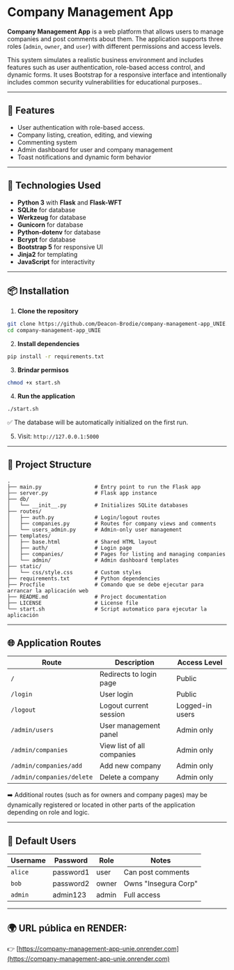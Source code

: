 
# Company Management App

**Company Management App** is a web platform that allows users to manage companies and post comments about them. The application supports three roles (`admin`, `owner`, and `user`) with different permissions and access levels.

This system simulates a realistic business environment and includes features such as user authentication, role-based access control, and dynamic forms. It uses Bootstrap for a responsive interface and intentionally includes common security vulnerabilities for educational purposes..

---

## 🚀 Features

- User authentication with role-based access.
- Company listing, creation, editing, and viewing
- Commenting system
- Admin dashboard for user and company management
- Toast notifications and dynamic form behavior

---

## 🧱 Technologies Used

- **Python 3** with **Flask** and **Flask-WFT**
- **SQLite** for database
- **Werkzeug** for database
- **Gunicorn** for database
- **Python-dotenv** for database
- **Bcrypt** for database
- **Bootstrap 5** for responsive UI
- **Jinja2** for templating
- **JavaScript** for interactivity

---

## 📦 Installation

1. **Clone the repository**

```bash
git clone https://github.com/Deacon-Brodie/company-management-app_UNIE.git
cd company-management-app_UNIE
```

2. **Install dependencies**

```bash
pip install -r requirements.txt
```

3. **Brindar permisos**

```bash
chmod +x start.sh
```

4. **Run the application**

```bash
./start.sh
```

✅ The database will be automatically initialized on the first run.

5. Visit: `http://127.0.0.1:5000`

---

## 📂 Project Structure

```
.
├── main.py                 # Entry point to run the Flask app
├── server.py               # Flask app instance
├── db/
│   └── __init__.py         # Initializes SQLite databases
├── routes/
│   ├── auth.py             # Login/logout routes
│   ├── companies.py        # Routes for company views and comments
│   └── users_admin.py      # Admin-only user management
├── templates/
│   ├── base.html           # Shared HTML layout
│   ├── auth/               # Login page
│   ├── companies/          # Pages for listing and managing companies
│   └── admin/              # Admin dashboard templates
├── static/
│   └── css/style.css       # Custom styles
├── requirements.txt        # Python dependencies
├── Procfile                # Comando que se debe ejecutar para arrancar la aplicación web
├── README.md               # Project documentation
├── LICENSE                 # License file
└── start.sh                # Script automatico para ejecutar la aplicación
```

---

## 🌐 Application Routes

| Route                    | Description                             | Access Level           |
|--------------------------|-----------------------------------------|------------------------|
| `/`                      | Redirects to login page                 | Public                 |
| `/login`                 | User login                              | Public                 |
| `/logout`                | Logout current session                  | Logged-in users        |
| `/admin/users`           | User management panel                   | Admin only             |
| `/admin/companies`       | View list of all companies              | Admin only             |
| `/admin/companies/add`   | Add new company                         | Admin only             |
| `/admin/companies/delete`| Delete a company                        | Admin only             |

➡️ Additional routes (such as for owners and company pages) may be dynamically registered or located in other parts of the application depending on role and logic.

---

## 🧪 Default Users

| Username | Password   | Role   | Notes                      |
|----------|------------|--------|----------------------------|
| `alice`  | password1  | user   | Can post comments          |
| `bob`    | password2  | owner  | Owns "Insegura Corp"       |
| `admin`  | admin123   | admin  | Full access                |

---

## 🌍 URL pública en RENDER:

👉 [https://company-management-app-unie.onrender.com](https://company-management-app-unie.onrender.com)
